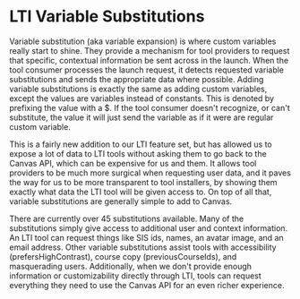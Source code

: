 LTI Variable Substitutions
==========================

Variable substitution (aka variable expansion) is where custom variables really start to
shine.  They provide a mechanism for tool providers to request that specific, contextual
information be sent across in the launch.  When the tool consumer processes the launch request,
it detects requested variable substitutions and sends the appropriate data where possible.
Adding variable substitutions is exactly the same as adding custom variables, except the values
are variables instead of constants.  This is denoted by prefixing the value with a $.  If the
tool consumer doesn't recognize, or can't substitute, the value it will just send the variable
as if it were are regular custom variable.

This is a fairly new addition to our LTI feature set, but has allowed us to expose a lot of
data to LTI tools without asking them to go back to the Canvas API, which can be expensive
for us and them.  It allows tool providers to be much more surgical when requesting user
data, and it paves the way for us to be more transparent to tool installers, by showing them
exactly what data the LTI tool will be given access to.  On top of all that, variable
substitutions are generally simple to add to Canvas.

There are currently over 45 substitutions available.  Many of the substitutions simply
give access to additional user and context information.  An LTI tool can request things
like SIS ids, names, an avatar image, and an email address.  Other variable substitutions
assist tools with accessibility (prefersHighContrast), course copy (previousCourseIds), and
masquerading users.  Additionally, when we don't provide enough information or customizability
directly through LTI, tools can request everything they need to use the Canvas API for an even
richer experience.
